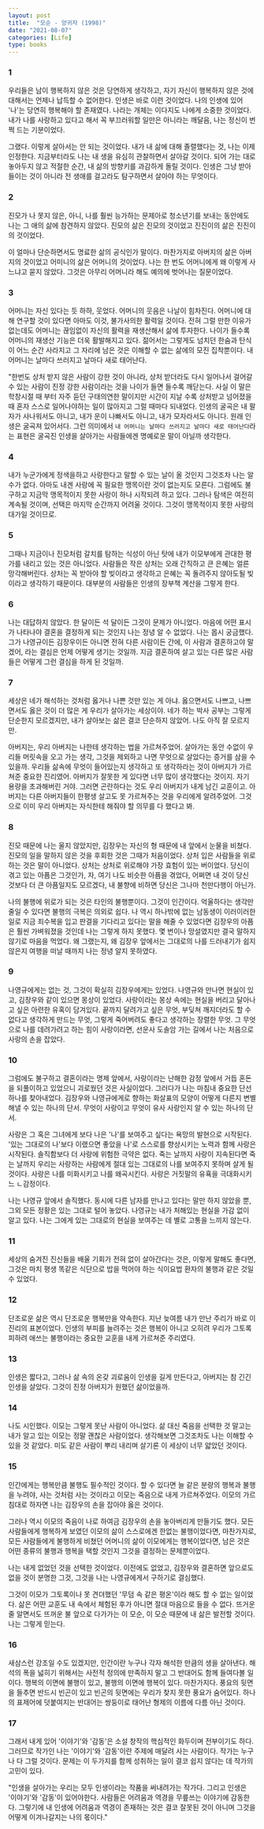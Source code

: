 ```yaml
---
layout: post
title:  "모순 - 양귀자 (1998)"
date: "2021-08-07"
categories: [Life]
type: books
---
```


### 1
우리들은 남이 행복하지 않은 것은 당연하게 생각하고, 자기 자신이 행복하지 않은 것에 대해서는 언제나 납득할 수 없어한다.
인생은 바로 이런 것이었다. 나의 인생에 있어 '나'는 당연히 행복해야 할 존재였다. 나라는 개체는 이다지도 나에게 소중한 것이었다. 
내가 나를 사랑하고 있다고 해서 꼭 부끄러워할 일만은 아니라는 깨달음, 나는 정신이 번쩍 드는 기분이었다.

그랬다. 이렇게 살아서는 안 되는 것이었다. 
내가 내 삶에 대해 졸렬했다는 것, 나는 이제 인정한다. 
지금부터라도 나는 내 생을 유심히 관찰하면서 살아갈 것이다. 
되어 가는 대로 놓아두지 않고 적절한 순간, 내 삶의 방향키를 과감하게 돌릴 것이다. 
인생은 그냥 받아들이는 것이 아니라 전 생애를 걸고라도 탐구하면서 살아야 하는 무엇이다.


### 2
진모가 나 못지 않은, 아니, 나를 훨씬 능가하는 문제아로 청소년기를 보내는 동안에도 나는 그 애의 삶에 참견하지 않았다.
진모의 삶은 진모의 것이었고 진진이의 삶은 진진이의 것이었다.

이 얼마나 단순하면서도 명료한 삶의 공식인가 말이다.
마찬가지로 아버지의 삶은 아버지의 것이었고
어미니의 삶은 어머니의 것이었다.
나는 한 번도 어머니에게 왜 이렇게 사느냐고 묻지 않았다.
그것은 아무리 어머니라 해도 예의에 벗어나는 질문이었다.


### 3
어머니는 자신 있다는 듯 하하, 웃었다. 어머니의 웃음은 나날이 힘차진다.
어머니에 대해 연구할 것이 있다면 아마도 이것, 불가사의한 활력일 것이다.
전혀 그럴 만한 이유가 없는데도 어머니는 끊임없이 자신의 활력을 재생산해서 삶에 투자한다.
나이가 들수록 어머니의 재생산 기능은 더욱 활발해지고 있다.
젊어서는 그렇게도 넘치던 한숨과 탄식이 어느 순간 사라지고 그 자리에 남은 것은 이해할 수 없는 삶에의 모진 집착뿐이다.
내 어머니는 날마다 쓰러지고 날마다 새로 태어난다.

"한번도 상처 받지 않은 사람이 강한 것이 아니라,
상처 받더라도 다시 일어나서 걸어갈 수 있는 사람이 진정 강한 사람이라는 것을
나이가 들면 들수록 깨닫는다.
사실 이 말은 학창시절 때 부터 자주 듣던 구태의연한 말이지만
시간이 지날 수록 상처받고 넘어졌을 때 혼자 스스로 일어나야하는 일이 많아지고
그럴 때마다 되내었다.
인생의 굴곡은 내 팔자가 사나워서도 아니고,
내가 운이 나빠서도 아니고,
내가 모자라서도 아니다.
원래 인생은 굴곡져 있어서다.
그런 의미에서 `내 어머니는 날마다 쓰러지고 날마다 새로 태어난다`라는 표현은
굴곡진 인생을 살아가는 사람들에겐 명예로운 말이 아닐까 생각한다.

### 4
내가 누군가에게 정색을하고 사랑한다고 말할 수 있는 날이 올 것인지 그것조차 나는 알 수가 없다.
아마도 내겐 사랑에 꼭 필요한 맹목이란 것이 없는지도 모른다.
그럼에도 불구하고 지금막 맹목적이지 못한 사랑이 하나 시작되려 하고 있다.
그러나 탐색은 여전히 계속될 것이며, 선택은 마지막 순간까지 어려울 것이다.
그것이 맹목적이지 못한 사랑의 대가일 것이므로.

### 5
그때나 지금이나 진모처럼 갈치를 탐하는 식성이 아닌 탓에 내가 이모부에게 관대한 평가를 내리고 있는 것은 아니었다.
사람들은 작은 상처는 오래 간직하고 큰 은혜는 얼른 망각해버린다.
상처는 꼭 받아야 할 빚이라고 생각하고 은혜는 꼭 돌려주지 않아도될 빚이라고 생각하기 때문이다.
대부분의 사람들은 인생의 장부책 계산을 그렇게 한다.

### 6
나는 대답하지 않았다. 한 달이든 석 달이든 그것이 문제가 아니었다.
마음에 어떤 표시가 나타나야 결혼을 결정하게 되는 것인지 나는 정녕 알 수 없었다.
나는 몹시 궁금했다. 그가 나영규이든 김장우이든 아니면 전혀 다른 사람이든 간에,
이 사람과 결혼하고야 말겠어, 라는 결심은 언제 어떻게 생기는 것일까.
지금 결혼하여 살고 있는 다른 많은 사람들은 어떻게 그런 결심을 하게 된 것일까.

### 7
세상은 네가 해석하는 것처럼 옳거나 나쁜 것만 있는 게 아냐.
옳으면서도 나쁘고, 나쁘면서도 옳은 것이 더 많은 게 우리가 살아가는 세상이야.
네가 하는 박사 공부는 그렇게 단순한지 모르겠지만,
내가 살아보는 삶은 결코 단순하지 않았어.
나도 아직 잘 모르지만.

아버지는, 우리 아버지는 나한테 생각하는 법을 가르쳐주었어. 
살아가는 동안 수없이 우리들 머릿속을 오고 가는 생각, 그것을 제외하고 나면 무엇으로 살았다는 증거를 삼을 수 있을까.
우리들 삶속에 무엇이 들어있는지 생각하고 또 생각하라는 것이 아버지가 가르쳐준 중요한 진리였어.
아버지가 잘못한 게 있다면 너무 많이 생각했다는 것이지.
자기 용량을 초과해버린 거야.
그러면 곤란하다는 것도 우리 아버지가 내게 남긴 교훈이고.
아버지는 다른 아버지들이 한평생 살고도 못 가르쳐주는 것을 우리에게 알려주었어.
그것으로 이미 우리 아버지는 자식한테 해줘야 할 의무를 다 했다고 봐.

### 8
진모 때문에 나는 울지 않았지만, 김장우는 자신의 형 때문에 내 앞에서 눈물을 비쳤다.
진모의 일을 말하지 않은 것을 후회한 것은 그때가 처음이었다.
상처 입은 사람들을 위로하는 것은 말이 아니었다.
상처는 상처로 위로해야 가장 효험이 있는 버이었다.
당신이 겪고 있는 아픔은 그것인가, 자, 여기 나도 비슷한 아픔을 겪었다,
어쩌면 내 것이 당신 것보다 더 큰 아픔일지도 모르겠다, 내 불향에 비하면 당신은 그나마 천만다행이 아닌가.

나의 불행에 위로가 되는 것은 타인의 불행뿐이다. 그것이 인간이다. 억울하다는 생각만 줄일 수 있다면 불행의 극복은 의외로 쉽다.
나 역시 하나밖에 없는 남동생이 이러이러한 일로 지금 죄수복을 입고 판결을 기다리고 있다는 말을 해줄 수 있었다면 
김장우의 아픔은 훨씬 가벼워졌을 것인데 나는 그렇게 하지 못했다.
몇 번이나 망설였지만 결국 말하지 않기로 마음을 먹었다.
왜 그랬는지, 왜 김장우 앞에서는 그대로의 나를 드러내기가 쉽지 않은지
여행을 떠날 때까지 나는 정녕 알지 못하였다.

### 9
나영규에게는 없는 것, 그것이 확실히 김장우에게는 있었다.
나영규와 만나면 현실이 있고,
김장우와 같이 있으면 몽상이 있었다.
사랑이라는 몽상 속에는 현실을 버리고 달아나고 싶은 아련한 유혹이 담겨있다.
끝까지 달려가고 싶은 무엇, 부딪쳐 깨지더라도 할 수 없다고 생각하게 만드는 무엇,
그렇게 죽어버려도 좋다고 생각하는 장렬한 무엇.
그 무엇으로 나를 데려가려고 하는 힘이 사랑이라면,
선운사 도솔암 가는 길에서 나는 처음으로 사랑의 손을 잡았다.

### 10
그럼에도 불구하고 결혼이라는 명제 앞에서, 사랑이라는 난해한 감정 앞에서 거듭 혼돈을 되풀이하고 있었으니 괴로웠던 것은 사실이었다.
그러다가 나는 마침내 중요한 단선 하나를 찾아내었다.
김장우와 나영규에게로 향하는 화살표의 모양이 어떻게 다른지 변별해낼 수 있는 하나의 단서.
무엇이 사랑이고 무엇이 유사 사랑인지 알 수 있는 하나의 단서.

사랑은 그 혹은 그녀에게 보다 나은 '나'를 보여주고 싶다는 욕망의 발현으로 시작된다.
'있는 그대로의 나'보다 이랬으면 좋았을 나'로 스스로를 향상시키는 노력과 함께 사랑은 시작된다.
솔직함보다 더 사랑에 위험한 극약은 없다.
죽는 날까지 사랑이 지속된다면 죽는 날까지 우리는 사랑하는 사람에게 절대 있는 그대로의 나를 보여주지 못하며 살게 될 것이다.
사랑은 나를 미화시키고 나를 왜곡시킨다.
사랑은 거짓말의 유횩을 극대화시키느 ㄴ감정이다.

나는 나영규 앞에서 솔직했다. 동시에 다른 남자를 만나고 있다는 말만 하지 않았을 뿐, 그외 모든 정황은 있는 그대로 털어 놓았다.
나영규는 내가 처해있는 현실을 가감 없이 알고 있다.
나는 그에게 있는 그대로의 현실을 보여주는 데 별로 고통을 느끼지 않는다.

### 11
세상의 숨겨진 진신들을 배울 기회가 전혀 없이 살아간다는 것은, 이렇게 말해도 좋다면, 
그것은 마치 평생 똑같은 식단으로 밥을 먹어야 하는 식이요법 환자의 불행과 같은 것일 수 있었다.

### 12
단조로운 삶은 역시 단조로운 행복만을 약속한다. 지난 늦여름 내가 만난 주리가 바로 이 진리의 표본이었다.
인생의 부피를 늘려주는 것은 행복이 아니고 오히려 우리가 그토록 피하려 애쓰는 불행이라는 중요한 교훈을 내게 가르쳐준 주리였다.

### 13
인생은 짧다고, 그러나 삶 속의 온갖 괴로움이 인생을 길게 만든다고, 아버지는 참 긴긴 인생을 살았다.
그것이 진정 아버지가 원했던 삶이었을까.

### 14
나도 시인했다. 이모는 그렇게 못난 사람이 아니었다.
삶 대신 죽음을 선택한 것 말고는 내가 알고 있는 이모는 정말 괜찮은 사람이었다.
생각해보면 그것조차도 나는 이해할 수 있을 것 같았다.
미도 같은 사람이 뿌리 내리며 살기론 이 세상이 너무 얇았던 것이다.

### 15
인간에게는 행복만큼 불행도 필수적인 것이다.
할 수 있다면 늘 같은 분량의 행복과 불행을 누려야, 사는 것처럼 사는 것이라고 이모는 죽음으로 내게 가르쳐주었다.
이모의 가르침대로 하자면 나는 김장우의 손을 잡아야 옳은 것이다.

그러나 역시 이모의 죽음이 나로 하여금 김장우의 손을 놓아버리게 만들기도 했다.
모든 사람들에게 행복하게 보였던 이모의 삶이 스스로에겐 한없는 불행이었다면,
마찬가지로, 모든 사람들에게 불행하게 비쳤던 어머니의 삶이 이모에게는 행복이었다면,
남은 것은 어떤 종류의 불행과 행복을 택할 것인지 그것을 결정하는 문제뿐이었다.

나는 내게 없었던 것을 선택한 것이었다.
이전에도 없었고, 김장우와 결혼하면 앞으로도 없을 것이 분명한 그것,
그것을 나는 나영규에게서 구하기로 결심했다.

그것이 이모가 그토록이나 못 견뎌했던 '무덤 속 같은 평온'이라 해도 할 수 없는 일이었다.
삶은 어떤 교훈도 내 속에서 체험된 후가 아니면 절대 마음으로 들을 수 없다.
뜨거운 줄 알면서도 뜨꺼운 불 앞으로 다가가는 이 모순,
이 모순 때문에 내 삶은 발전할 것이다.
나는 그렇게 믿는다.

### 16
새삼스런 강조일 수도 있겠지만, 인간이란 누구나 각자 해석한 만큼의 생을 살아낸다.
해석의 폭을 넓히기 위해서는 사전적 정의에 만족하지 말고 그 반대어도 함께 들여다볼 일이다.
행복의 이면에 불행이 있고,
불행의 이면에 행복이 있다.
마찬가지다.
풍요의 뒷면을 들추면 반드시 빈곤이 있고 빈곤의 뒷면에는 우리가 찾지 못한 풍요가 숨어있다.
하나의 표제어에 덧붙여지는 반대어는 쌍둥이로 태어난 형제의 이름에 다름 아닌 것이다.

### 17
그래서 내게 있어 '이야기'와 '감동'은 소설 창작의 핵심적인 화두이며 전부이기도 하다.
그러므로 작가인 나는 '이야기'와 '감동'이란 주제에 매달려 사는 사람이다.
작가는 누구나 다 그럴 것이다.
문제는 이 두가지를 함께 성취하는 일이 결코 쉽지 않다는 데 작가의 고민이 있다.

"인생을 살아가는 우리는 모두 인생이라는 작품을 써내려가는 작가다.
그리고 인생은 '이야기'와 '감동'이 있어야한다.
사람들은 어려움과 역경을 무릎쓰는 이야기에 감동한다.
그렇기에 내 인생에 어려움과 역경이 존재하는 것은 결코 잘못된 것이 아니며
그것을 어떻게 이겨나갈지는 나의 몫이다."

